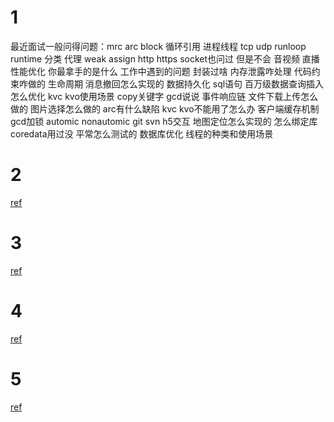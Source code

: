 # 1

最近面试一般问得问题：mrc arc block 循环引用 进程线程 tcp udp runloop runtime 分类 代理 weak assign http https socket也问过 但是不会 音视频 直播 性能优化 你最拿手的是什么 工作中遇到的问题 封装过啥 内存泄露咋处理 代码约束咋做的 生命周期 消息撤回怎么实现的 数据持久化 sql语句 百万级数据查询插入怎么优化 kvc kvo使用场景 copy关键字 gcd说说 事件响应链 文件下载上传怎么做的 图片选择怎么做的 arc有什么缺陷 kvc kvo不能用了怎么办 客户端缓存机制 gcd加锁 automic nonautomic git svn h5交互 地图定位怎么实现的 怎么绑定库 coredata用过没 平常怎么测试的 数据库优化 线程的种类和使用场景

# 2

[ref](http://hl1987.com/2017/09/05/%E8%85%BE%E8%AE%AFSNG%E6%9F%90%E9%83%A8%E9%97%A8iOS%E9%9D%A2%E8%AF%95%E7%BB%8F%E5%8E%86/)

# 3

[ref](https://juejin.im/post/5b5a8e7e518825615e6f6c11)

# 4

[ref](https://github.com/lzyy/iOS-Developer-Interview-Questions)

# 5

[ref](http://www.zoomfeng.com/blog/ios-level-up.html)
